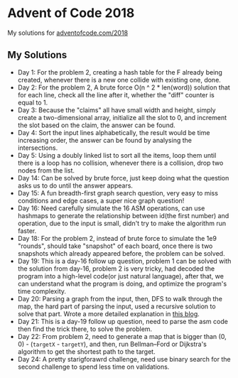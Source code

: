 # Advent of Code 2018
My solutions for [adventofcode.com/2018](https://adventofcode.com/2018)

## My Solutions
* Day 1: For the problem 2, creating a hash table for the F already being created, whenever there is a new one collide with existing one, done.
* Day 2: For the problem 2, A brute force O(n ^ 2 * len(word)) solution that for each line, check all the line after it, whether the "diff" counter is equal to 1.
* Day 3: Because the "claims" all have small width and height, simply create a two-dimensional array, initialize all the slot to 0, and increment the slot based on the claim, the answer can be found.
* Day 4: Sort the input lines alphabetically, the result would be time increasing order, the answer can be found by analysing the intersections.
* Day 5: Using a doubly linked list to sort all the items, loop them until there is a loop has no collision, whenever there is a collision, drop two nodes from the list.
* Day 14: Can be solved by brute force, just keep doing what the question asks us to do until the answer appears.
* Day 15: A fun breadth-first graph search question, very easy to miss conditions and edge cases, a super nice graph question!
* Day 16: Need carefully simulate the 16 ASM operations, can use hashmaps to generate the relationship between id(the first number) and operation, due to the input is small, didn't try to make the algorithm run faster.
* Day 18: For the problem 2, instead of brute force to simulate the 1e9 "rounds", should take "snapshot" of each board, once there is two snapshots which already appeared before, the problem can be solved.
* Day 19: This is a day-16 follow up question, problem 1 can be solved with the solution from day-16, problem 2 is very tricky, had decoded the program into a high-level code(or just natural language), after that, we can understand what the program is doing, and optimize the program's time complexity.
* Day 20: Parsing a graph from the input, then, DFS to walk through the map, the hard part of parsing the input, used a recursive solution to solve that part. Wrote a more detailed explanation in [this blog](https://medium.com/@davidguandev/aoc-2018-day-20-a-regular-map-1ef024e85c22).
* Day 21: This is a day-19 follow up question, need to parse the asm code then find the trick there, to solve the problem.
* Day 22: From problem 2, need to generate a map that is bigger than (0, 0) - (`targetX` - `targetY`), and then, run Bellman–Ford or Dijkstra's algorithm to get the shortest path to the target.
* Day 24: A pretty starigforawrd challenge, need use binary search for the second challenge to spend less time on validations.

